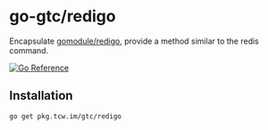 # go-gtc/redigo

Encapsulate [gomodule/redigo](github.com/gomodule/redigo),
provide a method similar to the redis command.

[![Go Reference](https://pkg.go.dev/badge/pkg.tcw.im/gtc/redigo.svg)](https://pkg.go.dev/pkg.tcw.im/gtc/redigo)

## Installation

```bash
go get pkg.tcw.im/gtc/redigo
```
